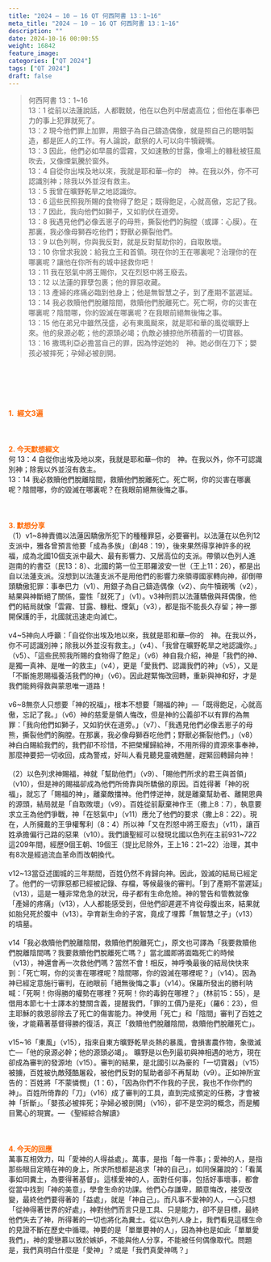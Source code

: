 ```yaml
---
title: "2024 – 10 – 16 QT 何西阿書 13：1~16"
meta_title: "2024 – 10 – 16 QT 何西阿書 13：1~16"
description: ""
date: 2024-10-16 00:00:55
weight: 16842
feature_image: 
categories: ["QT 2024"]
tags: ["QT 2024"]
draft: false
---
```


<blockquote>何西阿書 13：1~16<br />
13：1 從前以法蓮說話，人都戰兢，他在以色列中居處高位；但他在事奉巴力的事上犯罪就死了。<br />
13：2 現今他們罪上加罪，用銀子為自己鑄造偶像，就是照自己的聰明製造，都是匠人的工作。有人論說，獻祭的人可以向牛犢親嘴。<br />
13：3 因此，他們必如早晨的雲霧，又如速散的甘露，像場上的糠秕被狂風吹去，又像煙氣騰於窗外。<br />
13：4 自從你出埃及地以來，我就是耶和華─你的　神。在我以外，你不可認識別神；除我以外並沒有救主。<br />
13：5 我曾在曠野乾旱之地認識你。<br />
13：6 這些民照我所賜的食物得了飽足；既得飽足，心就高傲，忘記了我。<br />
13：7 因此，我向他們如獅子，又如豹伏在道旁。<br />
13：8 我遇見他們必像丟崽子的母熊，撕裂他們的胸膛（或譯：心膜）。在那裏，我必像母獅吞吃他們；野獸必撕裂他們。<br />
13：9 以色列啊，你與我反對，就是反對幫助你的，自取敗壞。<br />
13：10 你曾求我說：給我立王和首領。現在你的王在哪裏呢？治理你的在哪裏呢？讓他在你所有的城中拯救你吧！<br />
13：11 我在怒氣中將王賜你，又在烈怒中將王廢去。<br />
13：12 以法蓮的罪孽包裹；他的罪惡收藏。<br />
13：13 產婦的疼痛必臨到他身上；他是無智慧之子，到了產期不當遲延。<br />
13：14 我必救贖他們脫離陰間，救贖他們脫離死亡。死亡啊，你的災害在哪裏呢？陰間哪，你的毀滅在哪裏呢？在我眼前絕無後悔之事。<br />
13：15 他在弟兄中雖然茂盛，必有東風颳來，就是耶和華的風從曠野上來。他的泉源必乾；他的源頭必竭；仇敵必擄掠他所積蓄的一切寶器。<br />
13：16 撒瑪利亞必擔當自己的罪，因為悖逆她的　神。她必倒在刀下；嬰孩必被摔死；孕婦必被剖開。</blockquote><br />
&nbsp;<br />
<br />
&nbsp;<br />
<br />
<span style="color: #ff6600;"><strong>1.  經文3遍</strong></span><br />
<br />
&nbsp;<br />
<br />
<span style="color: #ff6600;"><strong>2. 今天默想經文<br />
</strong></span>何 13：4 自從你出埃及地以來，我就是耶和華─你的　神。在我以外，你不可認識別神；除我以外並沒有救主。<br />
13：14 我必救贖他們脫離陰間，救贖他們脫離死亡。死亡啊，你的災害在哪裏呢？陰間哪，你的毀滅在哪裏呢？在我眼前絕無後悔之事。<br />
<br />
&nbsp;<br />
<br />
<strong><span style="color: #ff6600;">3. 默想分享<br />
</span></strong>（1）v1~8神責備以法蓮因驕傲所犯下的種種罪惡，必要審判。以法蓮在以色列12支派中，雅各曾預言他要「成為多族」（創48：19），後來果然得享神許多的祝福，成為北國10個支派中最大、最有影響力、又居高位的支派。帶領以色列人進迦南的約書亞（民13：8）、北國的第一位王耶羅波安一世（王上11：26），都是出自以法蓮支派。沒想到以法蓮支派不是用他們的影響力來領導國家轉向神，卻倒帶頭驕傲犯罪：事奉巴力（v1）、用銀子為自己鑄造偶像（v2）、向牛犢親嘴（v2），結果與神斷絕了關係，靈性「就死了」（v1）。v3神刑罰以法蓮驕傲與拜偶像，他們的結局就像「雲霧、甘露、糠秕、煙氣」（v3），都是指不能長久存留；神一挪開保護的手，北國就迅速走向滅亡。<br />
<br />
v4~5神向人呼籲：「自從你出埃及地以來，我就是耶和華─你的　神。在我以外，你不可認識別神；除我以外並沒有救主。」（v4）、「我曾在曠野乾旱之地認識你。」（v5）、「這些民照我所賜的食物得了飽足」（v6）神自我介紹，神是「我們的神、是獨一真神、是唯一的救主」（v4），更是「愛我們、認識我們的神」（v5），又是「不斷施恩賜福養活我們的神」（v6）。因此趕緊悔改回轉，重新與神和好，才是我們能夠得救與蒙恩唯一道路！<br />
<br />
v6~8無奈人只想要「神的祝福」，根本不想要「賜福的神」—「既得飽足，心就高傲，忘記了我。」（v6）神的慈愛是領人悔改，但是神的公義卻不以有罪的為無罪：「我向他們如獅子，又如豹伏在道旁。」（v7）、「我遇見他們必像丟崽子的母熊，撕裂他們的胸膛。在那裏，我必像母獅吞吃他們；野獸必撕裂他們。」（v8）神白白賜給我們的，我們卻不珍惜，不把榮耀歸給神，不用所得的資源來事奉神，那麼神要把一切收回，成為警戒，好叫人看見聽見靈魂甦醒，趕緊回轉歸向神！<br />
<br />
（2）以色列求神賜福，神就「幫助他們」（v9）、「賜他們所求的君王與首領」（v10），但是神的賜福卻成為他們所倚靠與所驕傲的原因。百姓得著「神的祝福」，就忘了「賜福的神」，離棄敵擋神。他們悖逆神，就是離棄幫助者、離開恩典的源頭，結局就是「自取敗壞」（v9）。百姓從前厭棄神作王（撒上8：7），執意要求立王為他們爭戰，神「在怒氣中」（v11）應允了他們的要求（撒上8：22）。現在，人所擁戴的王爭權奪利（8：4）所以神「又在烈怒中將王廢去」（v11），讓百姓承擔偏行己路的惡果（v10）。我們讀聖經可以發現北國以色列在主前931~722這209年間，經歷9個王朝、19個王（提比尼除外，王上16：21~22）治理，其中有8次是經過流血革命而改朝換代。<br />
<br />
v12~13當亞述圍城的三年期間，百姓仍然不肯歸向神。因此，毀滅的結局已經定了。他們的一切罪惡都已經被記錄、存檔，等候最後的審判。「到了產期不當遲延」（v13），這是一種非常危急的狀況，母子都有生命危險。神的警告和管教就像「產婦的疼痛」（v13），人人都能感受到，但他們卻遲遲不肯從母腹出來，結果就如胎兒死於腹中（v13）。孕育新生命的子宮，竟成了埋葬「無智慧之子」（v13）的墳墓。<br />
<br />
v14「我必救贖他們脫離陰間，救贖他們脫離死亡」，原文也可譯為「我要救贖他們脫離陰間嗎？我要救贖他們脫離死亡嗎？」當北國即將面臨死亡的時候（v13），神還會再一次救他們嗎？當然不會！相反，神呼喚最後的結局快快來到：「死亡啊，你的災害在哪裡呢？陰間哪，你的毀滅在哪裡呢？」（v14）。因為神已經定意施行審判，在祂眼前「絕無後悔之事」（v14）。保羅所發出的勝利呐喊：「死啊！你得勝的權勢在哪裡？死啊！你的毒鉤在哪裡？」（林前15：55），是借用本節七十士譯本的雙關含義，提醒我們，「罪的工價乃是死」（羅6：23），但主耶穌的救恩卻除去了死亡的傷害能力。神使用「死亡」和「陰間」審判了百姓之後，才能藉著基督得勝的復活，真正「救贖他們脫離陰間，救贖他們脫離死亡」。<br />
<br />
v15~16「東風」（v15），指來自東方曠野乾旱炎熱的暴風，會損害農作物，象徵滅亡—「他的泉源必幹；他的源頭必竭」。 曠野是以色列最初與神相遇的地方，現在卻成為審判的發源地（v15）。審判的結果，是北國引以為豪的「一切寶器」（v15）被擄，百姓被仇敵殘酷屠殺，被他們反對的幫助者卻不再幫助（v9）。正如神所宣告的：百姓將「不蒙憐憫」（1：6），「因為你們不作我的子民，我也不作你們的神」。百姓所倚靠的「刀」（v16）成了審判的工具，直到完成預定的任務，才會被神「折斷」。「嬰孩必被摔死；孕婦必被剖開」（v16），卻不是空洞的概念，而是觸目驚心的現實。— 《聖經綜合解讀》<br />
<br />
&nbsp;<br />
<br />
<strong style="font-size: inherit;"><span style="color: #ff6600;">4. 今天的回應<br />
</span></strong>萬事互相效力，叫「愛神的人得益處」。萬事，是指「每一件事」；愛神的人，是指那些眼目定睛在神的身上，所求所想都是追求「神的自己」，如同保羅說的：「看萬事如同糞土，為要得著基督」。這樣愛神的人，面對任何事，包括好事壞事，都會從當中找到「神的美意」，學會生命的功課。他們心存謙卑，願意悔改，接受改變，最終他們要得著的「益處」，就是「神自己」。而凡事不愛神的人，一心只想「從神得著世界的好處」，神對他們而言只是工具、只是能力，卻不是目標，最終他們失去了神，所得著的一切也將化為糞土。從以色列人身上，我們看見這樣生命的見證不斷在歷史中循環。神要的是「單單要神的人」，因為神也是如此「單單愛我們」，神的愛戀慕以致於嫉妒，不能與他人分享，不能被任何偶像取代。問題是，我們真明白什麼是「愛神」？或是「我們真愛神嗎？」<br />
<br />
&nbsp;<br />
<br />
&nbsp;<br />
<br />
<strong style="font-size: inherit;"><span style="color: #ff6600;"> </span></strong>
        